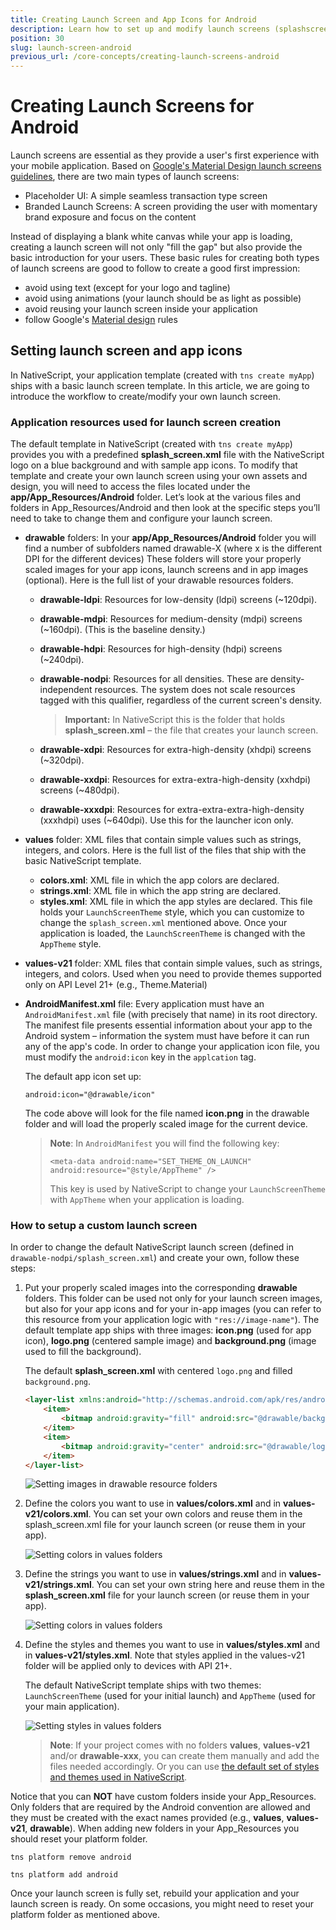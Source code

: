 ```yaml
---
title: Creating Launch Screen and App Icons for Android
description: Learn how to set up and modify launch screens (splashscreens) and app icons on Android.
position: 30
slug: launch-screen-android
previous_url: /core-concepts/creating-launch-screens-android
---
```


# Creating Launch Screens for Android

Launch screens are essential as they provide a user's first experience with your mobile application. Based on [Google's Material Design launch screens guidelines](https://material.google.com/patterns/launch-screens.html#launch-screens-branded-launch), there are two main types of launch screens:

* Placeholder UI: A simple seamless transaction type screen
* Branded Launch Screens: A screen providing the user with momentary brand exposure and focus on the content

Instead of displaying a blank white canvas while your app is loading, creating a launch screen will not only "fill the gap" but also provide the basic introduction for your users. These basic rules for creating both types of launch screens are good to follow to create a good first impression:

* avoid using text (except for your logo and tagline)
* avoid using animations (your launch should be as light as possible)
* avoid reusing your launch screen inside your application
* follow Google's [Material design](https://material.google.com) rules

## Setting launch screen and app icons

In NativeScript, your application template (created with `tns create myApp`) ships with a basic launch screen template. In this article, we are going to introduce the workflow to create/modify your own launch screen.

### Application resources used for launch screen creation

The default template in NativeScript (created with `tns create myApp`) provides you with a predefined **splash_screen.xml** file with the NativeScript logo on a blue background and with sample app icons. To modify that template and create your own launch screen using your own assets and design, you will need to access the files located under the **app/App_Resources/Android** folder. Let’s look at the various files and folders in App_Resources/Android and then look at the specific steps you’ll need to take to change them and configure your launch screen.

* **drawable** folders: In your **app/App_Resources/Android** folder you will find a number of subfolders named drawable-X (where x is the different DPI for the different devices) These folders will store your properly scaled images for your app icons, launch screens and in app images (optional). Here is the full list of your drawable resources folders.

  + **drawable-ldpi**: Resources for low-density (ldpi) screens (~120dpi).
  + **drawable-mdpi**: Resources for medium-density (mdpi) screens (~160dpi). (This is the baseline density.)
  + **drawable-hdpi**: Resources for high-density (hdpi) screens (~240dpi).
  + **drawable-nodpi**: Resources for all densities. These are density-independent resources. The system does not scale resources tagged with this qualifier, regardless of the current screen's density.

    > **Important:** In NativeScript this is the folder that holds **splash_screen.xml** &ndash; the file that creates your launch screen.

  + **drawable-xdpi**: Resources for extra-high-density (xhdpi) screens (~320dpi).
  + **drawable-xxdpi**: Resources for extra-extra-high-density (xxhdpi) screens (~480dpi).
  + **drawable-xxxdpi**: Resources for extra-extra-extra-high-density (xxxhdpi) uses (~640dpi). Use this for the launcher icon only.

* **values** folder: XML files that contain simple values such as strings, integers, and colors. Here is the full list of the files that ship with the basic NativeScript template.

  + **colors.xml**: XML file in which the app colors are declared.
  + **strings.xml**: XML file in which the app string are declared.
  + **styles.xml**: XML file in which the app styles are declared.
    This file holds your `LaunchScreenTheme` style, which you can customize to change the `splash_screen.xml` mentioned above. Once your application is loaded, the `LaunchScreenTheme` is changed with the `AppTheme` style.

* **values-v21** folder: XML files that contain simple values, such as strings, integers, and colors. Used when you need to provide themes supported only on API Level 21+ (e.g., Theme.Material)

* **AndroidManifest.xml** file: Every application must have an `AndroidManifest.xml` file (with precisely that name) in its root directory. The manifest file presents essential information about your app to the Android system &ndash; information the system must have before it can run any of the app's code. In order to change your application icon file, you must modify the `android:icon` key in the `applcation` tag.
  <!-- Comment: Please review to enure I did not create a technical error. The original text was sort of hard to understand. -->
  The default app icon set up:

  `android:icon="@drawable/icon"`

  The code above will look for the file named __icon.png__ in the drawable folder and will load the properly scaled image for the current device. <!-- Comment: Please review my rewrite of the sentence above to ensure I did not create an error. You had "drawables folders" but the command referred to a single folder (not plural). -->

  > **Note**: In `AndroidManifest` you will find the following key:
  >
  > `<meta-data android:name="SET_THEME_ON_LAUNCH" android:resource="@style/AppTheme" />`
  >
  > This key is used by NativeScript to change your `LaunchScreenTheme` with `AppTheme` when your application is loading.

### How to setup a custom launch screen

In order to change the default NativeScript launch screen (defined in `drawable-nodpi/splash_screen.xml`) and create your own, follow these steps:

1. Put your properly scaled images into the corresponding **drawable** folders. This folder can be used not only for your launch screen images, but also for your app icons and for your in-app images (you can refer to this resource from your application logic with `"res://image-name"`). The default template app ships with three images: **icon.png** (used for app icon), **logo.png** (centered sample image) and **background.png** (image used to fill the background).

   The default **splash_screen.xml** with centered `logo.png` and filled `background.png`.

   ``` HTML
   <layer-list xmlns:android="http://schemas.android.com/apk/res/android"    android:gravity="fill">
       <item>
           <bitmap android:gravity="fill" android:src="@drawable/background" />
       </item>
       <item>
           <bitmap android:gravity="center" android:src="@drawable/logo" />
       </item>
   </layer-list>
   ```

   ![Setting images in drawable resource folders](../img/launch-screen/android/launch-android-005.png "Setting images in drawable resource folders")

1. Define the colors you want to use in **values/colors.xml** and in **values-v21/colors.xml**. You can set your own colors and reuse them in the splash_screen.xml file for your launch screen (or reuse them in your app).

   ![Setting colors in values folders](../img/launch-screen/android/launch-android-002.png "Setting colors in values folders")

1. Define the strings you want to use in **values/strings.xml** and in **values-v21/strings.xml**. You can set your own string here and reuse them in the **splash_screen.xml** file for your launch screen (or reuse them in your app).

   ![Setting colors in values folders](../img/launch-screen/android/launch-android-003.png "Setting colors in values folders")
   <!-- Comment: I think you mean for the previous link text to reference strings, not colors. Item 3 on this list is strings. The last item was colors. -->

1. Define the styles and themes you want to use in **values/styles.xml** and in **values-v21/styles.xml**. Note that styles applied in the values-v21 folder will be applied only to devices with API 21+. <!-- Comment: Did you mean DPI 21+ -->

   The default NativeScript template ships with two themes: `LaunchScreenTheme` (used for your initial launch) and `AppTheme` (used for your main application).

   ![Setting styles in values folders](../img/launch-screen/android/launch-android-004.png "Setting styles in values folders")

   > **Note**: If your project comes with no folders **values**, **values-v21** and/or **drawable-xxx**, you can create them manually and add the files needed accordingly. Or you can use [the default set of styles and themes used in NativeScript](https://github.com/NativeScript/nativescript-marketplace-demo/tree/master/app/App_Resources/Android).

Notice that you can **NOT** have custom folders inside your App_Resources.
Only folders that are required by the Android convention <!-- Comment: convention seems like the wrong word. Do you mean operating system? --> are allowed and they must be created with the exact names provided (e.g., **values**, **values-v21**, **drawable**). When adding new folders in your App_Resources you should reset your platform folder.

`tns platform remove android`

`tns platform add android`

Once your launch screen is fully set, rebuild your application and your launch screen is ready.
On some occasions, you might need to reset your platform folder as mentioned above.
